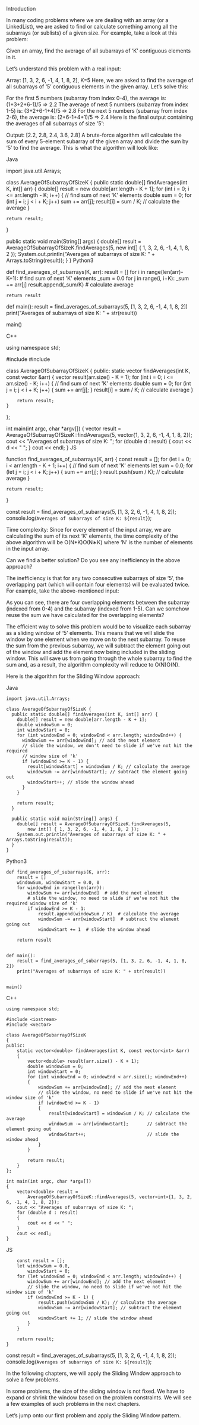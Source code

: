 Introduction

In many coding problems where we are dealing with an array (or a LinkedList), we are asked to find or calculate something among all the subarrays (or sublists) of a given size. For example, take a look at this problem:

Given an array, find the average of all  subarrays of ‘K’ contiguous elements in it.

Let’s understand this problem with a real input:

Array: [1, 3, 2, 6, -1, 4, 1, 8, 2], K=5
Here, we are asked to find the average of all subarrays of ‘5’ contiguous elements in the given array. Let’s solve this:

For the first 5 numbers (subarray from index 0-4), the average is: (1+3+2+6-1)/5 => 2.2
The average of next 5 numbers (subarray from index 1-5) is: (3+2+6-1+4)/5 => 2.8
For the next 5 numbers (subarray from index 2-6), the average is: (2+6-1+4+1)/5 => 2.4
Here is the final output containing the averages of all  subarrays of size '5':

Output: [2.2, 2.8, 2.4, 3.6, 2.8]
A brute-force algorithm will calculate the sum of every 5-element subarray of the given array and divide the sum by ‘5’ to find the average. This is what the algorithm will look like:

Java

import java.util.Arrays;

class AverageOfSubarrayOfSizeK {
  public static double[] findAverages(int K, int[] arr) {
    double[] result = new double[arr.length - K + 1];
    for (int i = 0; i <= arr.length - K; i++) {
      // find sum of next 'K' elements
      double sum = 0;
      for (int j = i; j < i + K; j++)
        sum += arr[j];
      result[i] = sum / K; // calculate the average
    }

    return result;
  }

  public static void main(String[] args) {
    double[] result = AverageOfSubarrayOfSizeK.findAverages(5,
        new int[] { 1, 3, 2, 6, -1, 4, 1, 8, 2 });
    System.out.println("Averages of subarrays of size K: " + Arrays.toString(result));
  }
}
Python3

def find_averages_of_subarrays(K, arr):
    result = []
    for i in range(len(arr)-K+1):
        # find sum of next 'K' elements
        _sum = 0.0
        for j in range(i, i+K):
            _sum += arr[j]
        result.append(_sum/K)  # calculate average

    return result


def main():
    result = find_averages_of_subarrays(5, [1, 3, 2, 6, -1, 4, 1, 8, 2])
    print("Averages of subarrays of size K: " + str(result))


main()

C++

using namespace std;

#include <iostream>
#include <vector>

class AverageOfSubarrayOfSizeK
{
public:
    static vector<double> findAverages(int K, const vector<int> &arr)
    {
        vector<double> result(arr.size() - K + 1);
        for (int i = 0; i <= arr.size() - K; i++)
        {
            // find sum of next 'K' elements
            double sum = 0;
            for (int j = i; j < i + K; j++)
            {
                sum += arr[j];
            }
            result[i] = sum / K; // calculate average
        }

        return result;
    }
};

int main(int argc, char *argv[])
{
    vector<double> result =
        AverageOfSubarrayOfSizeK::findAverages(5, vector<int>{1, 3, 2, 6, -1, 4, 1, 8, 2});
    cout << "Averages of subarrays of size K: ";
    for (double d : result)
    {
        cout << d << " ";
    }
    cout << endl;
}
JS

function find_averages_of_subarrays(K, arr) {
    const result = [];
    for (let i = 0; i < arr.length - K + 1; i++) {
        // find sum of next 'K' elements
        let sum = 0.0;
        for (let j = i; j < i + K; j++) {
            sum += arr[j];
        }
        result.push(sum / K); // calculate average
    }

    return result;
}


const result = find_averages_of_subarrays(5, [1, 3, 2, 6, -1, 4, 1, 8, 2]);
console.log(`Averages of subarrays of size K: ${result}`);

Time complexity: Since for every element of the input array, we are calculating the sum of its next ‘K’ elements, the time complexity of the above algorithm will be O(N*K)O(N∗K) where ‘N’ is the number of elements in the input array.

Can we find a better solution? Do you see any inefficiency in the above approach?

The inefficiency is that for any two consecutive subarrays of size ‘5’, the overlapping part (which will contain four elements) will be evaluated twice. For example, take the above-mentioned input:


As you can see, there are four overlapping elements between the subarray (indexed from 0-4) and the subarray (indexed from 1-5). Can we somehow reuse the sum we have calculated for the overlapping elements?

The efficient way to solve this problem would be to visualize each subarray as a sliding window of ‘5’ elements. This means that we will slide the window by one element when we move on to the next subarray. To reuse the sum from the previous subarray, we will subtract the element going out of the window and add the element now being included in the sliding window. This will save us from going through the whole subarray to find the sum and, as a result, the algorithm complexity will reduce to O(N)O(N).


Here is the algorithm for the Sliding Window approach:

Java
```
import java.util.Arrays;

class AverageOfSubarrayOfSizeK {
  public static double[] findAverages(int K, int[] arr) {
    double[] result = new double[arr.length - K + 1];
    double windowSum = 0;
    int windowStart = 0;
    for (int windowEnd = 0; windowEnd < arr.length; windowEnd++) {
      windowSum += arr[windowEnd]; // add the next element
      // slide the window, we don't need to slide if we've not hit the required
      // window size of 'k'
      if (windowEnd >= K - 1) {
        result[windowStart] = windowSum / K; // calculate the average
        windowSum -= arr[windowStart]; // subtract the element going out
        windowStart++; // slide the window ahead
      }
    }

    return result;
  }

  public static void main(String[] args) {
    double[] result = AverageOfSubarrayOfSizeK.findAverages(5,
        new int[] { 1, 3, 2, 6, -1, 4, 1, 8, 2 });
    System.out.println("Averages of subarrays of size K: " + Arrays.toString(result));
  }
}
```
Python3
```
def find_averages_of_subarrays(K, arr):
    result = []
    windowSum, windowStart = 0.0, 0
    for windowEnd in range(len(arr)):
        windowSum += arr[windowEnd]  # add the next element
        # slide the window, no need to slide if we've not hit the required window size of 'k'
        if windowEnd >= K - 1:
            result.append(windowSum / K)  # calculate the average
            windowSum -= arr[windowStart]  # subtract the element going out
            windowStart += 1  # slide the window ahead

    return result


def main():
    result = find_averages_of_subarrays(5, [1, 3, 2, 6, -1, 4, 1, 8, 2])
    print("Averages of subarrays of size K: " + str(result))


main()
```

C++
```
using namespace std;

#include <iostream>
#include <vector>

class AverageOfSubarrayOfSizeK
{
public:
    static vector<double> findAverages(int K, const vector<int> &arr)
    {
        vector<double> result(arr.size() - K + 1);
        double windowSum = 0;
        int windowStart = 0;
        for (int windowEnd = 0; windowEnd < arr.size(); windowEnd++)
        {
            windowSum += arr[windowEnd]; // add the next element
            // slide the window, no need to slide if we've not hit the window size of 'k'
            if (windowEnd >= K - 1)
            {
                result[windowStart] = windowSum / K; // calculate the average
                windowSum -= arr[windowStart];       // subtract the element going out
                windowStart++;                       // slide the window ahead
            }
        }

        return result;
    }
};

int main(int argc, char *argv[])
{
    vector<double> result =
        AverageOfSubarrayOfSizeK::findAverages(5, vector<int>{1, 3, 2, 6, -1, 4, 1, 8, 2});
    cout << "Averages of subarrays of size K: ";
    for (double d : result)
    {
        cout << d << " ";
    }
    cout << endl;
}
```

JS
```function find_averages_of_subarrays(K, arr) {
    const result = [];
    let windowSum = 0.0,
        windowStart = 0;
    for (let windowEnd = 0; windowEnd < arr.length; windowEnd++) {
        windowSum += arr[windowEnd]; // add the next element
        // slide the window, no need to slide if we've not hit the window size of 'k'
        if (windowEnd >= K - 1) {
            result.push(windowSum / K); // calculate the average
            windowSum -= arr[windowStart]; // subtract the element going out
            windowStart += 1; // slide the window ahead
        }
    }

    return result;
}
```


const result = find_averages_of_subarrays(5, [1, 3, 2, 6, -1, 4, 1, 8, 2]);
console.log(`Averages of subarrays of size K: ${result}`);


In the following chapters, we will apply the Sliding Window approach to solve a few problems.

In some problems, the size of the sliding window is not fixed. We have to expand or shrink the window based on the problem constraints. We will see a few examples of such problems in the next chapters.

Let’s jump onto our first problem and apply the Sliding Window pattern.